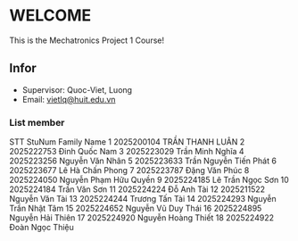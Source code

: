 # WELCOME

This is the Mechatronics Project 1 Course!
## Infor

- Supervisor: Quoc-Viet, Luong
- Email: vietlq@huit.edu.vn

### List member
STT	StuNum	Family	Name
1	2025200104	TRẦN THANH	LUÂN
2	2025222753	Đinh Quốc	Nam
3	2025223029	Trần Minh	Nghĩa
4	2025223256	Nguyễn Văn	Nhân
5	2025223633	Trần Nguyễn Tiến	Phát
6	2025223677	Lê Hà Chấn	Phong
7	2025223787	Đặng Văn	Phúc
8	2025224050	Nguyễn Phạm Hữu	Quyền
9	2025224185	Lê Trần Ngọc	Sơn
10	2025224184	Trần Văn	Sơn
11	2025224224	Đỗ Anh	Tài
12	2025211522	Nguyễn Văn	Tài
13	2025224244	Trương Tấn	Tài
14	2025224293	Nguyễn Trần Nhật	Tâm
15	2025224652	Nguyễn Vũ Duy	Thái
16	2025224895	Nguyễn Hải	Thiên
17	2025224920	Nguyễn Hoàng	Thiết
18	2025224922	Đoàn Ngọc	Thiệu
